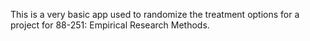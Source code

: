 This is a very basic app used to randomize the treatment options for a project for 88-251: Empirical Research Methods.
